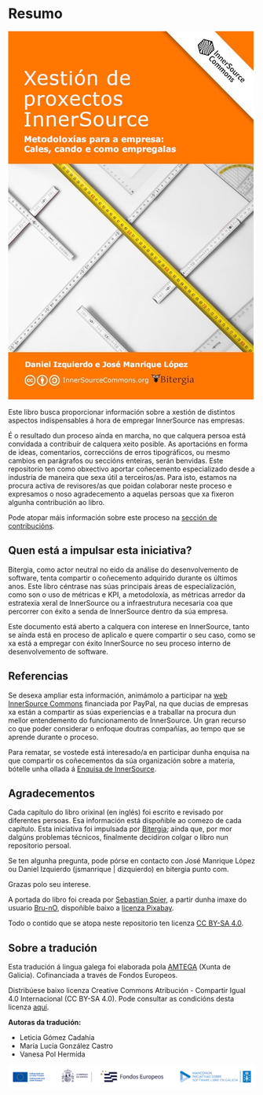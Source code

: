 # Resumo

<img src="managing-innersource-projects-cover_gl.jpg" title="Xestión de proxectos InnerSource">

Este libro busca proporcionar información sobre a xestión de distintos aspectos indispensables á hora de empregar InnerSource nas empresas.

É o resultado dun proceso aínda en marcha, no que calquera persoa está convidada a contribuír de calquera xeito posible. As aportacións en forma de ideas, comentarios, correccións de erros tipográficos, ou mesmo cambios en parágrafos ou seccións enteiras, serán benvidas. Este repositorio ten como obxectivo aportar coñecemento especializado desde a industria de maneira que sexa útil a terceiros/as. Para isto, estamos na procura activa de revisores/as que poidan colaborar neste proceso e expresamos o noso agradecemento a aquelas persoas que xa fixeron algunha contribución ao libro.

Pode atopar máis información sobre este proceso na [sección de contribucións](https://github.com/dicortazar/managing-inner-source-projects/blob/master/CONTRIBUTING.md).

## Quen está a impulsar esta iniciativa?

Bitergia, como actor neutral no eido da análise do desenvolvemento de software, tenta compartir o coñecemento adquirido durante os últimos anos. Este libro céntrase nas súas principais áreas de especialización, como son o uso de métricas e KPI, a metodoloxía, as métricas arredor da estratexia xeral de InnerSource ou a infraestrutura necesaria coa que percorrer con éxito a senda de InnerSource dentro da súa empresa.

Este documento está aberto a calquera con interese en InnerSource, tanto se aínda está en proceso de aplicalo e quere compartir o seu caso, como se xa está a empregar con éxito InnerSource no seu proceso interno de desenvolvemento de software.

## Referencias

Se desexa ampliar esta información, animámolo a participar na [web InnerSource Commons](https://paypal.github.io/InnerSourceCommons/) financiada por PayPal, na que ducias de empresas xa están a compartir as súas experiencias e a traballar na procura dun mellor entendemento do funcionamento de InnerSource. Un gran recurso co que poder considerar o enfoque doutras compañías, ao tempo que se aprende durante o proceso.

Para rematar, se vostede está interesado/a en participar dunha enquisa na que compartir os coñecementos da súa organización sobre a materia, bótelle unha ollada á [Enquisa de InnerSource](https://paypal.github.io/InnerSourceCommons/assets/files/InnerSourceCommonsSurvey2016.pdf).

## Agradecementos

Cada capítulo do libro orixinal (en inglés) foi escrito e revisado por diferentes persoas. Esa información está dispoñible ao comezo de cada capítulo. Esta iniciativa foi impulsada por [Bitergia](https://bitergia.com); aínda que, por mor dalgúns problemas técnicos, finalmente decidiron colgar o libro nun repositorio persoal.

Se ten algunha pregunta, pode pórse en contacto con José Manrique López ou Daniel Izquierdo (jsmanrique | dizquierdo) en bitergia punto com.

Grazas polo seu interese.

A portada do libro foi creada por [Sebastian Spier](https://spier.hu), a partir dunha imaxe do usuario [Bru-nO](https://pixabay.com/photos/measure-unit-of-measure-meterstab-2737004/), dispoñible baixo a [licenza Pixabay](https://pixabay.com/service/license/).

Todo o contido que se atopa neste repositorio ten licenza [CC BY-SA 4.0](https://creativecommons.org/licenses/by-sa/4.0/).

## Sobre a tradución

Esta tradución á lingua galega foi elaborada pola [AMTEGA](https://amtega.xunta.gal) (Xunta de Galicia). Cofinanciada a través de Fondos Europeos.

Distribúese baixo licenza Creative Commons Atribución - Compartir Igual 4.0 Internacional (CC BY-SA 4.0). Pode consultar as condicións desta licenza [aquí](https://creativecommons.org/licenses/by‐sa/4.0/deed.gl).

**Autoras da tradución:**

* Leticia Gómez Cadahía
* María Lucía González Castro
* Vanesa Pol Hermida

<img src="fondos-publicos.png" title="Fondos Públicos">
